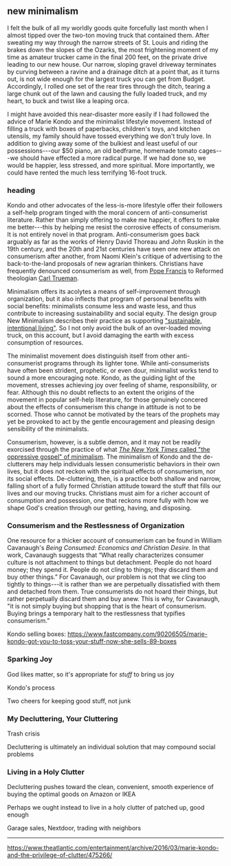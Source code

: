 ## new minimalism

I felt the bulk of all my worldly goods quite forcefully last month when I almost tipped over the two-ton moving truck that contained them. After sweating my way through the narrow streets of St. Louis and riding the brakes down the slopes of the Ozarks, the most frightening moment of my time as amateur trucker came in the final 200 feet, on the private drive leading to our new house. Our narrow, sloping gravel driveway terminates by curving between a ravine and a drainage ditch at a point that, as it turns out, is not wide enough for the largest truck you can get from Budget. Accordingly, I rolled one set of the rear tires through the ditch, tearing a large chunk out of the lawn and causing the fully loaded truck, and my heart, to buck and twist like a leaping orca. 

I might have avoided this near-disaster more easily if I had followed the advice of Marie Kondo and the minimalist lifestyle movement. Instead of filling a truck with boxes of paperbacks, children's toys, and kitchen utensils, my family should have tossed everything we don't truly love. In addition to giving away some of the bulkiest and least useful of our possessions---our $50 piano, an old bedframe, homemade tomato cages---we should have effected a more radical purge. If we had done so, we would be happier, less stressed, and more spiritual. More importantly, we could have rented the much less terrifying 16-foot truck. 

### heading

Kondo and other advocates of the less-is-more lifestyle offer their followers a self-help program tinged with the moral concern of anti-consumerist literature. Rather than simply offering to make me happier, it offers to make me better---this by helping me resist the corrosive effects of consumerism. It is not entirely novel in that program. Anti-consumerism goes back arguably as far as the works of Henry David Thoreau and John Ruskin in the 19th century, and the 20th and 21st centuries have seen one new attack on consumerism after another, from Naomi Klein's critique of advertising to the back-to-the-land proposals of new agrarian thinkers. Christians have frequently denounced consumerism as well, from [Pope Francis](http://www.catholicherald.co.uk/news/2013/08/05/pope-denounces-comsumerism-as-a-poison/) to Reformed theologian [Carl Trueman](http://qideas.org/articles/consumerism-and-the-church-an-interview-with-carl-trueman/).

Minimalism offers its acolytes a means of self-improvement through organization, but it also inflects that program of personal benefits with social benefits: minimalists consume less and waste less, and thus contribute to increasing sustainability and social equity. The design group New Minimalism describes their practice as supporting ["sustainable, intentional living"](http://www.newminimalism.com/the-book/). So I not only avoid the bulk of an over-loaded moving truck, on this account, but I avoid damaging the earth with excess consumption of resources. 

The minimalist movement does distinguish itself from other anti-consumerist programs through its lighter tone. While anti-consumerists have often been strident, prophetic, or even dour, minimalist works tend to sound a more encouraging note. Kondo, as the guiding light of the movement, stresses achieving joy over feeling of shame, responsibility, or fear. Although this no doubt reflects to an extent the origins of the movement in popular self-help literature, for those genuinely concered about the effects of consumerism this change in attitude is not to be scorned. Those who cannot be motivated by the tears of the prophets may yet be provoked to act by the gentle encouragement and pleasing design sensibility of the minimalists.

Consumerism, however, is a subtle demon, and it may not be readily exorcised through the practice of what [*The New York Times* called "the oppressive gospel" of minimalism](https://www.nytimes.com/2016/07/31/magazine/the-oppressive-gospel-of-minimalism.html). The minimalism of Kondo and the de-clutterers may help individuals lessen consumeristic behaviors in their own lives, but it does not reckon with the spiritual effects of consumerism, nor its social effects. De-cluttering, then, is a practice both shallow and narrow, falling short of a fully formed Christian attitude toward the stuff that fills our lives and our moving trucks. Christians must aim for a richer account of consumption and possession, one that reckons more fully with how we shape God's creation through our getting, having, and disposing.

### Consumerism and the Restlessness of Organization

One resource for a thicker account of consumerism can be found in William Cavanaugh's *Being Consumed: Economics and Christian Desire.* In that work, Cavanaugh suggests that “What really characterizes consumer culture is not attachment to things but detachment. People do not hoard money; they spend it. People do not cling to things; they discard them and buy other things.” For Cavanaugh, our problem is not that we cling too tightly to things---it is rather than we are perpetually dissatisfied with them and detached from them. True consumerists do not hoard their things, but rather perpetually discard them and buy anew. This is why, for Cavanaugh, "it is not simply buying but shopping that is the heart of consumerism. Buying brings a temporary halt to the restlessness that typifies consumerism.”



Kondo selling boxes: https://www.fastcompany.com/90206505/marie-kondo-got-you-to-toss-your-stuff-now-she-sells-89-boxes

### Sparking Joy

God likes matter, so it's appropriate for *stuff* to bring us joy

Kondo's process

Two cheers for keeping good stuff, not junk

### My Decluttering, Your Cluttering

Trash crisis

Decluttering is ultimately an individual solution that may compound social problems

### Living in a Holy Clutter

Decluttering pushes toward the clean, convenient, smooth experience of buying the optimal goods on Amazon or IKEA

Perhaps we ought instead to live in a holy clutter of patched up, good enough

Garage sales, Nextdoor, trading with neighbors

***

https://www.theatlantic.com/entertainment/archive/2016/03/marie-kondo-and-the-privilege-of-clutter/475266/
